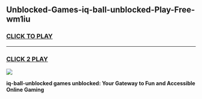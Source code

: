 
## Unblocked-Games-iq-ball-unblocked-Play-Free-wm1iu
<h3>
<a href="https://premium76.site?title=iq-ball-unblocked&ref=12A">CLICK TO PLAY</a></h3>
<hr>

<h3>
<a href="https://premium76.site?title=iq-ball-unblocked&ref=12A">CLICK 2 PLAY</a>
  
</h3>

<a href="https://premium76.site?title=iq-ball-unblocked&ref=12A"><img src="https://clearcache.store/games.png"></a>


**iq-ball-unblocked games unblocked: Your Gateway to Fun and Accessible Online Gaming**
